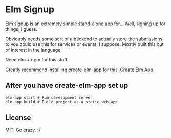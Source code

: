 # Elm Signup

Elm signup is an extremely simple stand-alone app for... Well, signing up for things, I guess.

Obviously needs some sort of a backend to actually store the submissions to you could use this for services or events, I suppose. Mostly built this out of interest in the language.

Need elm + npm for this stuff.

Greatly recommend installing create-elm-app for this. [Create Elm App](https://github.com/halfzebra/create-elm-app).

## After you have create-elm-app set up
```
elm-app start # Run development server
elm-app build # Build project as a static web-app
```

## License

MIT, Go crazy. :)
